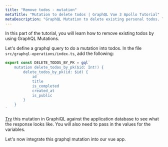 ```yaml
---
title: "Remove todos - mutation"
metaTitle: "Mutation to delete todos | GraphQL Vue 3 Apollo Tutorial"
metaDescription: "GraphQL Mutation to delete existing personal todos. Try the mutation in GraphiQL, passing the Authorization token to delete a todo"
---
```


In this part of the tutorial, you will learn how to remove existing todos by using GraphQL Mutations.

Let's define a graphql query to do a mutation into todos. In the file `src/graphql-operations/index.ts`, add the following:

```ts
export const DELETE_TODOS_BY_PK = gql`
    mutation delete_todos_by_pk($id: Int!) {
        delete_todos_by_pk(id: $id) {
            id
            title
            is_completed
            created_at
            is_public
        }
    }
`
```

[Try](https://hasura.io/learn/graphql/graphiql) this mutation in GraphiQL against the application database to see what the response looks like. You will also need to pass in the values for the variables.

Let's now integrate this graphql mutation into our vue app.